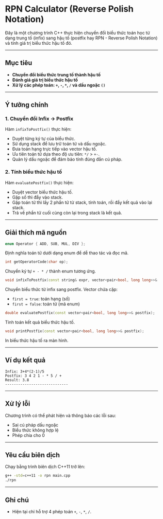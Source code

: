 # RPN Calculator (Reverse Polish Notation)

Đây là một chương trình C++ thực hiện chuyển đổi biểu thức toán học từ dạng trung tố (infix) sang hậu tố (postfix hay RPN - Reverse Polish Notation) và tính giá trị biểu thức hậu tố đó.

---

## Mục tiêu

- **Chuyển đổi biểu thức trung tố thành hậu tố**
- **Đánh giá giá trị biểu thức hậu tố**
- **Xử lý các phép toán: `+`, `-`, `*`, `/` và dấu ngoặc `()`**

---

## Ý tưởng chính

### 1. Chuyển đổi Infix → Postfix

Hàm `infixToPostfix()` thực hiện:

- Duyệt từng ký tự của biểu thức.
- Sử dụng stack để lưu trữ toán tử và dấu ngoặc.
- Đưa toán hạng trực tiếp vào vector hậu tố.
- Ưu tiên toán tử dựa theo độ ưu tiên: `*/` > `+-`.
- Quản lý dấu ngoặc để đảm bảo tính đúng đắn cú pháp.

### 2. Tính biểu thức hậu tố

Hàm `evaluatePostfix()` thực hiện:

- Duyệt vector biểu thức hậu tố.
- Gặp số thì đẩy vào stack.
- Gặp toán tử thì lấy 2 phần tử từ stack, tính toán, rồi đẩy kết quả vào lại stack.
- Trả về phần tử cuối cùng còn lại trong stack là kết quả.

---

## Giải thích mã nguồn

```cpp
enum Operator { ADD, SUB, MUL, DIV };
```
Định nghĩa toán tử dưới dạng enum để dễ thao tác và đọc mã.

```cpp
int getOperatorCode(char op);
```
Chuyển ký tự `+ - * /` thành enum tương ứng.

```cpp
void infixToPostfix(const string& expr, vector<pair<bool, long long>>& postfix);
```
Chuyển biểu thức từ infix sang postfix. Vector chứa cặp:
- `first = true`: toán hạng (số)
- `first = false`: toán tử (mã enum)

```cpp
double evaluatePostfix(const vector<pair<bool, long long>>& postfix);
```
Tính toán kết quả biểu thức hậu tố.

```cpp
void printPostfix(const vector<pair<bool, long long>>& postfix);
```
In biểu thức hậu tố ra màn hình.

---

## Ví dụ kết quả

```
Infix: 3+4*(2-1)/5
Postfix: 3 4 2 1 - * 5 / +
Result: 3.8
-----------------------------
```

---

## Xử lý lỗi

Chương trình có thể phát hiện và thông báo các lỗi sau:

- Sai cú pháp dấu ngoặc
- Biểu thức không hợp lệ
- Phép chia cho 0

---

## Yêu cầu biên dịch

Chạy bằng trình biên dịch C++11 trở lên:

```bash
g++ -std=c++11 -o rpn main.cpp
./rpn
```

---


## Ghi chú

- Hiện tại chỉ hỗ trợ 4 phép toán `+`, `-`, `*`, `/`.
